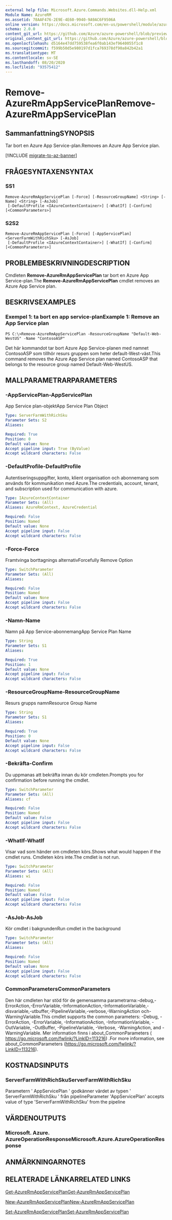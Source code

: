 ```yaml
---
external help file: Microsoft.Azure.Commands.Websites.dll-Help.xml
Module Name: AzureRM
ms.assetid: 78AAF476-2E9E-4E60-9940-9A9AC6F9506A
online version: https://docs.microsoft.com/en-us/powershell/module/azurerm.websites/remove-azurermappserviceplan
schema: 2.0.0
content_git_url: https://github.com/Azure/azure-powershell/blob/preview/src/ResourceManager/Websites/Commands.Websites/help/Remove-AzureRmAppServicePlan.md
original_content_git_url: https://github.com/Azure/azure-powershell/blob/preview/src/ResourceManager/Websites/Commands.Websites/help/Remove-AzureRmAppServicePlan.md
ms.openlocfilehash: d5164e47dd759538fea6f0ab143ef9640055f1c8
ms.sourcegitcommit: f599b50d5e980197d1fca769378df90a842b42a1
ms.translationtype: MT
ms.contentlocale: sv-SE
ms.lasthandoff: 08/20/2020
ms.locfileid: "93575412"
---
```

# <span data-ttu-id="4d077-101">Remove-AzureRmAppServicePlan</span><span class="sxs-lookup"><span data-stu-id="4d077-101">Remove-AzureRmAppServicePlan</span></span>

## <span data-ttu-id="4d077-102">Sammanfattning</span><span class="sxs-lookup"><span data-stu-id="4d077-102">SYNOPSIS</span></span>
<span data-ttu-id="4d077-103">Tar bort en Azure App Service-plan.</span><span class="sxs-lookup"><span data-stu-id="4d077-103">Removes an Azure App Service plan.</span></span>

[!INCLUDE [migrate-to-az-banner](../../includes/migrate-to-az-banner.md)]

## <span data-ttu-id="4d077-104">FRÅGESYNTAXEN</span><span class="sxs-lookup"><span data-stu-id="4d077-104">SYNTAX</span></span>

### <span data-ttu-id="4d077-105">S</span><span class="sxs-lookup"><span data-stu-id="4d077-105">S1</span></span>
```
Remove-AzureRmAppServicePlan [-Force] [-ResourceGroupName] <String> [-Name] <String> [-AsJob]
 [-DefaultProfile <IAzureContextContainer>] [-WhatIf] [-Confirm] [<CommonParameters>]
```

### <span data-ttu-id="4d077-106">S2</span><span class="sxs-lookup"><span data-stu-id="4d077-106">S2</span></span>
```
Remove-AzureRmAppServicePlan [-Force] [-AppServicePlan] <ServerFarmWithRichSku> [-AsJob]
 [-DefaultProfile <IAzureContextContainer>] [-WhatIf] [-Confirm] [<CommonParameters>]
```

## <span data-ttu-id="4d077-107">PROBLEMBESKRIVNING</span><span class="sxs-lookup"><span data-stu-id="4d077-107">DESCRIPTION</span></span>
<span data-ttu-id="4d077-108">Cmdleten **Remove-AzureRmAppServicePlan** tar bort en Azure App Service-plan.</span><span class="sxs-lookup"><span data-stu-id="4d077-108">The **Remove-AzureRmAppServicePlan** cmdlet removes an Azure App Service plan.</span></span>

## <span data-ttu-id="4d077-109">BESKRIVS</span><span class="sxs-lookup"><span data-stu-id="4d077-109">EXAMPLES</span></span>

### <span data-ttu-id="4d077-110">Exempel 1: ta bort en app service-plan</span><span class="sxs-lookup"><span data-stu-id="4d077-110">Example 1: Remove an App Service plan</span></span>
```
PS C:\>Remove-AzureRmAppServicePlan -ResourceGroupName "Default-Web-WestUS" -Name "ContosoASP"
```

<span data-ttu-id="4d077-111">Det här kommandot tar bort Azure App Service-planen med namnet ContosoASP som tillhör resurs gruppen som heter default-West-väst.</span><span class="sxs-lookup"><span data-stu-id="4d077-111">This command removes the Azure App Service plan named ContosoASP that belongs to the resource group named Default-Web-WestUS.</span></span>

## <span data-ttu-id="4d077-112">MALLPARAMETRAR</span><span class="sxs-lookup"><span data-stu-id="4d077-112">PARAMETERS</span></span>

### <span data-ttu-id="4d077-113">-AppServicePlan</span><span class="sxs-lookup"><span data-stu-id="4d077-113">-AppServicePlan</span></span>
<span data-ttu-id="4d077-114">App Service plan-objekt</span><span class="sxs-lookup"><span data-stu-id="4d077-114">App Service Plan Object</span></span>

```yaml
Type: ServerFarmWithRichSku
Parameter Sets: S2
Aliases: 

Required: True
Position: 0
Default value: None
Accept pipeline input: True (ByValue)
Accept wildcard characters: False
```

### <span data-ttu-id="4d077-115">-DefaultProfile</span><span class="sxs-lookup"><span data-stu-id="4d077-115">-DefaultProfile</span></span>
<span data-ttu-id="4d077-116">Autentiseringsuppgifter, konto, klient organisation och abonnemang som används för kommunikation med Azure.</span><span class="sxs-lookup"><span data-stu-id="4d077-116">The credentials, account, tenant, and subscription used for communication with azure.</span></span>

```yaml
Type: IAzureContextContainer
Parameter Sets: (All)
Aliases: AzureRmContext, AzureCredential

Required: False
Position: Named
Default value: None
Accept pipeline input: False
Accept wildcard characters: False
```

### <span data-ttu-id="4d077-117">-Force</span><span class="sxs-lookup"><span data-stu-id="4d077-117">-Force</span></span>
<span data-ttu-id="4d077-118">Framtvinga borttagnings alternativ</span><span class="sxs-lookup"><span data-stu-id="4d077-118">Forcefully Remove Option</span></span>

```yaml
Type: SwitchParameter
Parameter Sets: (All)
Aliases: 

Required: False
Position: Named
Default value: None
Accept pipeline input: False
Accept wildcard characters: False
```

### <span data-ttu-id="4d077-119">-Namn</span><span class="sxs-lookup"><span data-stu-id="4d077-119">-Name</span></span>
<span data-ttu-id="4d077-120">Namn på App Service-abonnemang</span><span class="sxs-lookup"><span data-stu-id="4d077-120">App Service Plan Name</span></span>

```yaml
Type: String
Parameter Sets: S1
Aliases: 

Required: True
Position: 1
Default value: None
Accept pipeline input: False
Accept wildcard characters: False
```

### <span data-ttu-id="4d077-121">-ResourceGroupName</span><span class="sxs-lookup"><span data-stu-id="4d077-121">-ResourceGroupName</span></span>
<span data-ttu-id="4d077-122">Resurs grupps namn</span><span class="sxs-lookup"><span data-stu-id="4d077-122">Resource Group Name</span></span>

```yaml
Type: String
Parameter Sets: S1
Aliases: 

Required: True
Position: 0
Default value: None
Accept pipeline input: False
Accept wildcard characters: False
```

### <span data-ttu-id="4d077-123">-Bekräfta</span><span class="sxs-lookup"><span data-stu-id="4d077-123">-Confirm</span></span>
<span data-ttu-id="4d077-124">Du uppmanas att bekräfta innan du kör cmdleten.</span><span class="sxs-lookup"><span data-stu-id="4d077-124">Prompts you for confirmation before running the cmdlet.</span></span>

```yaml
Type: SwitchParameter
Parameter Sets: (All)
Aliases: cf

Required: False
Position: Named
Default value: False
Accept pipeline input: False
Accept wildcard characters: False
```

### <span data-ttu-id="4d077-125">-WhatIf</span><span class="sxs-lookup"><span data-stu-id="4d077-125">-WhatIf</span></span>
<span data-ttu-id="4d077-126">Visar vad som händer om cmdleten körs.</span><span class="sxs-lookup"><span data-stu-id="4d077-126">Shows what would happen if the cmdlet runs.</span></span>
<span data-ttu-id="4d077-127">Cmdleten körs inte.</span><span class="sxs-lookup"><span data-stu-id="4d077-127">The cmdlet is not run.</span></span>

```yaml
Type: SwitchParameter
Parameter Sets: (All)
Aliases: wi

Required: False
Position: Named
Default value: False
Accept pipeline input: False
Accept wildcard characters: False
```

### <span data-ttu-id="4d077-128">-AsJob</span><span class="sxs-lookup"><span data-stu-id="4d077-128">-AsJob</span></span>
<span data-ttu-id="4d077-129">Kör cmdlet i bakgrunden</span><span class="sxs-lookup"><span data-stu-id="4d077-129">Run cmdlet in the background</span></span>

```yaml
Type: SwitchParameter
Parameter Sets: (All)
Aliases: 

Required: False
Position: Named
Default value: None
Accept pipeline input: False
Accept wildcard characters: False
```

### <span data-ttu-id="4d077-130">CommonParameters</span><span class="sxs-lookup"><span data-stu-id="4d077-130">CommonParameters</span></span>
<span data-ttu-id="4d077-131">Den här cmdleten har stöd för de gemensamma parametrarna:-debug,-ErrorAction,-ErrorVariable,-InformationAction,-InformationVariable,-disvariable,-utbuffer,-PipelineVariable,-verbose,-WarningAction och-WarningVariable.</span><span class="sxs-lookup"><span data-stu-id="4d077-131">This cmdlet supports the common parameters: -Debug, -ErrorAction, -ErrorVariable, -InformationAction, -InformationVariable, -OutVariable, -OutBuffer, -PipelineVariable, -Verbose, -WarningAction, and -WarningVariable.</span></span> <span data-ttu-id="4d077-132">Mer information finns i about_CommonParameters ( https://go.microsoft.com/fwlink/?LinkID=113216) .</span><span class="sxs-lookup"><span data-stu-id="4d077-132">For more information, see about_CommonParameters (https://go.microsoft.com/fwlink/?LinkID=113216).</span></span>

## <span data-ttu-id="4d077-133">KOSTNADS</span><span class="sxs-lookup"><span data-stu-id="4d077-133">INPUTS</span></span>

### <span data-ttu-id="4d077-134">ServerFarmWithRichSku</span><span class="sxs-lookup"><span data-stu-id="4d077-134">ServerFarmWithRichSku</span></span>
<span data-ttu-id="4d077-135">Parametern ' AppServicePlan ' godkänner värdet av typen ' ServerFarmWithRichSku ' från pipeline</span><span class="sxs-lookup"><span data-stu-id="4d077-135">Parameter 'AppServicePlan' accepts value of type 'ServerFarmWithRichSku' from the pipeline</span></span>

## <span data-ttu-id="4d077-136">VÄRDEN</span><span class="sxs-lookup"><span data-stu-id="4d077-136">OUTPUTS</span></span>

### <span data-ttu-id="4d077-137">Microsoft. Azure. AzureOperationResponse</span><span class="sxs-lookup"><span data-stu-id="4d077-137">Microsoft.Azure.AzureOperationResponse</span></span>

## <span data-ttu-id="4d077-138">ANMÄRKNINGAR</span><span class="sxs-lookup"><span data-stu-id="4d077-138">NOTES</span></span>

## <span data-ttu-id="4d077-139">RELATERADE LÄNKAR</span><span class="sxs-lookup"><span data-stu-id="4d077-139">RELATED LINKS</span></span>

[<span data-ttu-id="4d077-140">Get-AzureRmAppServicePlan</span><span class="sxs-lookup"><span data-stu-id="4d077-140">Get-AzureRmAppServicePlan</span></span>](./Get-AzureRmAppServicePlan.md)

[<span data-ttu-id="4d077-141">New-AzureRmAppServicePlan</span><span class="sxs-lookup"><span data-stu-id="4d077-141">New-AzureRmAppServicePlan</span></span>](./New-AzureRmAppServicePlan.md)

[<span data-ttu-id="4d077-142">Set-AzureRmAppServicePlan</span><span class="sxs-lookup"><span data-stu-id="4d077-142">Set-AzureRmAppServicePlan</span></span>](./Set-AzureRmAppServicePlan.md)


